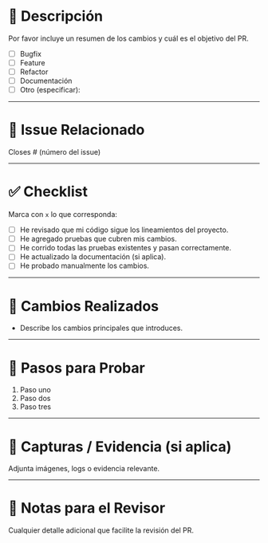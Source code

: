 ﻿# 📌 Descripción
Por favor incluye un resumen de los cambios y cuál es el objetivo del PR.

- [ ] Bugfix
- [ ] Feature
- [ ] Refactor
- [ ] Documentación
- [ ] Otro (especificar):

---

# 🔗 Issue Relacionado
Closes # (número del issue)

---

# ✅ Checklist
Marca con `x` lo que corresponda:

- [ ] He revisado que mi código sigue los lineamientos del proyecto.
- [ ] He agregado pruebas que cubren mis cambios.
- [ ] He corrido todas las pruebas existentes y pasan correctamente.
- [ ] He actualizado la documentación (si aplica).
- [ ] He probado manualmente los cambios.

---

# 🚀 Cambios Realizados
- Describe los cambios principales que introduces.

---

# 🧪 Pasos para Probar
1. Paso uno
2. Paso dos
3. Paso tres

---

# 📸 Capturas / Evidencia (si aplica)
Adjunta imágenes, logs o evidencia relevante.

---

# 🙏 Notas para el Revisor
Cualquier detalle adicional que facilite la revisión del PR.
